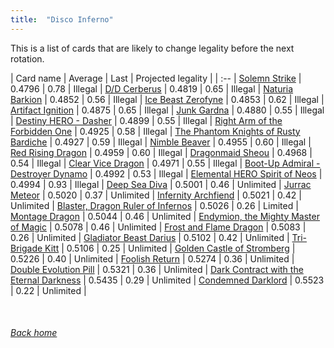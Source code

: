 ```yaml
---
title:  "Disco Inferno"
---
```


This is a list of cards that are likely to change legality before the next rotation.

| Card name | Average | Last | Projected legality |
| :-- |
[Solemn Strike](https://db.ygoprodeck.com/card/?search=Solemn%20Strike) | 0.4796 | 0.78 | Illegal |
[D/D Cerberus](https://db.ygoprodeck.com/card/?search=D/D%20Cerberus) | 0.4819 | 0.65 | Illegal |
[Naturia Barkion](https://db.ygoprodeck.com/card/?search=Naturia%20Barkion) | 0.4852 | 0.56 | Illegal |
[Ice Beast Zerofyne](https://db.ygoprodeck.com/card/?search=Ice%20Beast%20Zerofyne) | 0.4853 | 0.62 | Illegal |
[Artifact Ignition](https://db.ygoprodeck.com/card/?search=Artifact%20Ignition) | 0.4875 | 0.65 | Illegal |
[Junk Gardna](https://db.ygoprodeck.com/card/?search=Junk%20Gardna) | 0.4880 | 0.55 | Illegal |
[Destiny HERO - Dasher](https://db.ygoprodeck.com/card/?search=Destiny%20HERO%20-%20Dasher) | 0.4899 | 0.55 | Illegal |
[Right Arm of the Forbidden One](https://db.ygoprodeck.com/card/?search=Right%20Arm%20of%20the%20Forbidden%20One) | 0.4925 | 0.58 | Illegal |
[The Phantom Knights of Rusty Bardiche](https://db.ygoprodeck.com/card/?search=The%20Phantom%20Knights%20of%20Rusty%20Bardiche) | 0.4927 | 0.59 | Illegal |
[Nimble Beaver](https://db.ygoprodeck.com/card/?search=Nimble%20Beaver) | 0.4955 | 0.60 | Illegal |
[Red Rising Dragon](https://db.ygoprodeck.com/card/?search=Red%20Rising%20Dragon) | 0.4959 | 0.60 | Illegal |
[Dragonmaid Sheou](https://db.ygoprodeck.com/card/?search=Dragonmaid%20Sheou) | 0.4968 | 0.54 | Illegal |
[Clear Vice Dragon](https://db.ygoprodeck.com/card/?search=Clear%20Vice%20Dragon) | 0.4971 | 0.55 | Illegal |
[Boot-Up Admiral - Destroyer Dynamo](https://db.ygoprodeck.com/card/?search=Boot-Up%20Admiral%20-%20Destroyer%20Dynamo) | 0.4992 | 0.53 | Illegal |
[Elemental HERO Spirit of Neos](https://db.ygoprodeck.com/card/?search=Elemental%20HERO%20Spirit%20of%20Neos) | 0.4994 | 0.93 | Illegal |
[Deep Sea Diva](https://db.ygoprodeck.com/card/?search=Deep%20Sea%20Diva) | 0.5001 | 0.46 | Unlimited |
[Jurrac Meteor](https://db.ygoprodeck.com/card/?search=Jurrac%20Meteor) | 0.5020 | 0.37 | Unlimited |
[Infernity Archfiend](https://db.ygoprodeck.com/card/?search=Infernity%20Archfiend) | 0.5021 | 0.42 | Unlimited |
[Blaster, Dragon Ruler of Infernos](https://db.ygoprodeck.com/card/?search=Blaster,%20Dragon%20Ruler%20of%20Infernos) | 0.5026 | 0.26 | Limited |
[Montage Dragon](https://db.ygoprodeck.com/card/?search=Montage%20Dragon) | 0.5044 | 0.46 | Unlimited |
[Endymion, the Mighty Master of Magic](https://db.ygoprodeck.com/card/?search=Endymion,%20the%20Mighty%20Master%20of%20Magic) | 0.5078 | 0.46 | Unlimited |
[Frost and Flame Dragon](https://db.ygoprodeck.com/card/?search=Frost%20and%20Flame%20Dragon) | 0.5083 | 0.26 | Unlimited |
[Gladiator Beast Darius](https://db.ygoprodeck.com/card/?search=Gladiator%20Beast%20Darius) | 0.5102 | 0.42 | Unlimited |
[Tri-Brigade Kitt](https://db.ygoprodeck.com/card/?search=Tri-Brigade%20Kitt) | 0.5106 | 0.25 | Unlimited |
[Golden Castle of Stromberg](https://db.ygoprodeck.com/card/?search=Golden%20Castle%20of%20Stromberg) | 0.5226 | 0.40 | Unlimited |
[Foolish Return](https://db.ygoprodeck.com/card/?search=Foolish%20Return) | 0.5274 | 0.36 | Unlimited |
[Double Evolution Pill](https://db.ygoprodeck.com/card/?search=Double%20Evolution%20Pill) | 0.5321 | 0.36 | Unlimited |
[Dark Contract with the Eternal Darkness](https://db.ygoprodeck.com/card/?search=Dark%20Contract%20with%20the%20Eternal%20Darkness) | 0.5435 | 0.29 | Unlimited |
[Condemned Darklord](https://db.ygoprodeck.com/card/?search=Condemned%20Darklord) | 0.5523 | 0.22 | Unlimited |

<br>

###### [Back home](index)